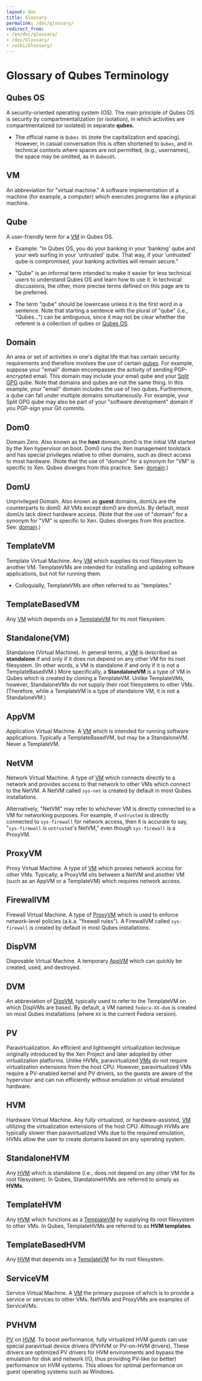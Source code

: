 ```yaml
---
layout: doc
title: Glossary
permalink: /doc/glossary/
redirect_from:
- /en/doc/glossary/
- /doc/Glossary/
- /wiki/Glossary/
---
```


Glossary of Qubes Terminology
=============================

Qubes OS
--------
A security-oriented operating system (OS). The main principle of Qubes OS is
security by compartmentalization (or isolation), in which activities are
compartmentalized (or isolated) in separate **qubes**.

 * The official name is `Qubes OS` (note the capitalization and spacing).
   However, in casual conversation this is often shortened to `Qubes`, and in
   technical contexts where spaces are not permitted, (e.g., usernames), the
   space may be omitted, as in `QubesOS`.

VM
--
An abbreviation for "virtual machine." A software implementation of a machine
(for example, a computer) which executes programs like a physical machine.

Qube
----
A user-friendly term for a [VM](#vm) in Qubes OS.

 * Example: "In Qubes OS, you do your banking in your 'banking' qube and your
   web surfing in your 'untrusted' qube. That way, if your 'untrusted' qube is
   compromised, your banking activities will remain secure."

 * "Qube" is an informal term intended to make it easier for less technical
   users to understand Qubes OS and learn how to use it. In technical
   discussions, the other, more precise terms defined on this page are to be
   preferred.

 * The term "qube" should be lowercase unless it is the first word in a
   sentence. Note that starting a sentence with the plural of "qube" (i.e.,
   "Qubes...") can be ambiguous, since it may not be clear whether the referent
   is a collection of qubes or [Qubes OS](#qubes-os).

Domain
------
An area or set of activities in one's digital life that has certain security
requirements and therefore involves the use of certain [qubes](#qube). For
example, suppose your "email" domain encompasses the activity of sending
PGP-encrypted email. This domain may include your email qube and your [Split
GPG](/doc/split-gpg) qube. Note that domains and qubes are not the same thing.
In this example, your "email" domain includes the use of two qubes. Furthermore,
a qube can fall under multiple domains simultaneously. For example, your Split
GPG qube may also be part of your "software development" domain if you PGP-sign
your Git commits.

Dom0
----
Domain Zero. Also known as the **host** domain, dom0 is the initial VM
started by the Xen hypervisor on boot. Dom0 runs the Xen management toolstack
and has special privileges relative to other domains, such as direct access to
most hardware. (Note that the use of "domain" for a synonym for "VM" is specific
to Xen. Qubes diverges from this practice. See: [domain](#domain).)

DomU
----
Unprivileged Domain. Also known as **guest** domains, domUs are the counterparts
to dom0. All VMs except dom0 are domUs. By default, most domUs lack direct
hardware access. (Note that the use of "domain" for a synonym for "VM" is
specific to Xen. Qubes diverges from this practice. See: [domain](#domain).)

TemplateVM
----------
Template Virtual Machine. Any [VM](#vm) which supplies its root filesystem to
another VM. TemplateVMs are intended for installing and updating software
applications, but not for running them.

 * Colloquially, TemplateVMs are often referred to as "templates."

TemplateBasedVM
---------------
Any [VM](#vm) which depends on a [TemplateVM](#templatevm) for its root
filesystem.

Standalone(VM)
--------------
Standalone (Virtual Machine). In general terms, a [VM](#vm) is described as
**standalone** if and only if it does not depend on any other VM for its root
filesystem. (In other words, a VM is standalone if and only if it is not a
TemplateBasedVM.) More specifically, a **StandaloneVM** is a type of VM in Qubes
which is created by cloning a TemplateVM. Unlike TemplateVMs, however,
StandaloneVMs do not supply their root filesystems to other VMs. (Therefore,
while a TemplateVM is a type of standalone VM, it is not a StandaloneVM.)

AppVM
-----
Application Virtual Machine. A [VM](#vm) which is intended for running software
applications. Typically a TemplateBasedVM, but may be a StandaloneVM. Never a
TemplateVM.

NetVM
-----
Network Virtual Machine. A type of [VM](#vm) which connects directly to a
network and provides access to that network to other VMs which connect to the
NetVM. A NetVM called `sys-net` is created by default in most Qubes
installations.

Alternatively, "NetVM" may refer to whichever VM is directly connected to a VM
for networking purposes. For example, if `untrusted` is directly connected to
`sys-firewall` for network access, then it is accurate to say, "`sys-firewall`
is `untrusted`'s NetVM," even though `sys-firewall` is a ProxyVM.

ProxyVM
-------
Proxy Virtual Machine. A type of [VM](#vm) which proxies network access for
other VMs. Typically, a ProxyVM sits between a NetVM and another VM (such as an
AppVM or a TemplateVM) which requires network access.

FirewallVM
----------
Firewall Virtual Machine. A type of [ProxyVM](#proxyvm) which is used to enforce
network-level policies (a.k.a. "firewall rules"). A FirewallVM called
`sys-firewall` is created by default in most Qubes installations.

DispVM
------
Disposable Virtual Machine. A temporary [AppVM](#appvm) which can quickly be
created, used, and destroyed.

DVM
---
An abbreviation of [DispVM](#dispvm), typically used to refer to the TemplateVM
on which DispVMs are based. By default, a VM named `fedora-XX-dvm` is created on
most Qubes installations (where `XX` is the current Fedora version).

PV
--
Paravirtualization. An efficient and lightweight virtualization technique
originally introduced by the Xen Project and later adopted by other
virtualization platforms. Unlike HVMs, paravirtualized [VMs](#vm) do not require
virtualization extensions from the host CPU. However, paravirtualized VMs
require a PV-enabled kernel and PV drivers, so the guests are aware of the
hypervisor and can run efficiently without emulation or virtual emulated
hardware.

HVM
---
Hardware Virtual Machine. Any fully virtualized, or hardware-assisted, [VM](#vm)
utilizing the virtualization extensions of the host CPU. Although HVMs are
typically slower than paravirtualized VMs due to the required emulation, HVMs
allow the user to create domains based on any operating system.

StandaloneHVM
-------------
Any [HVM](#hvm) which is standalone (i.e., does not depend on any other VM for
its root filesystem). In Qubes, StandaloneHVMs are referred to simply as
**HVMs**.

TemplateHVM
-----------
Any [HVM](#hvm) which functions as a [TemplateVM](#templatevm) by supplying its
root filesystem to other VMs. In Qubes, TemplateHVMs are referred to as **HVM
templates**.

TemplateBasedHVM
----------------
Any [HVM](#hvm) that depends on a [TemplateVM](#templatevm) for its root
filesystem. 

ServiceVM
---------
Service Virtual Machine. A [VM](#vm) the primary purpose of which is to provide
a service or services to other VMs. NetVMs and ProxyVMs are examples of
ServiceVMs.

PVHVM
-----
[PV](#pv) on [HVM](#hvm). To boost performance, fully virtualized HVM guests can
use special paravirtual device drivers (PVHVM or PV-on-HVM drivers). These
drivers are optimized PV drivers for HVM environments and bypass the emulation
for disk and network I/O, thus providing PV-like (or better) performance on HVM
systems. This allows for optimal performance on guest operating systems such as
Windows.

